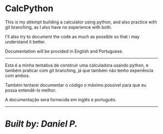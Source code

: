 # CalcPython

This is my attempt building a calculator using python, and also practice with git branching, as I also have no experience with both.

I'll also try to document the code as much as possible so that i may understand it better.

Documentation will be provided in English and Portuguese.


____

Esta é a minha tentativa de construir uma calculadora usando python, e também praticar com git branching, já que também não tenho experiência com ambos.

Também tentarei documentar o código o máximo possível para que eu possa entendê-lo melhor.

A documentação será fornecida em inglês e português.

___

# *Built by: Daniel P.*